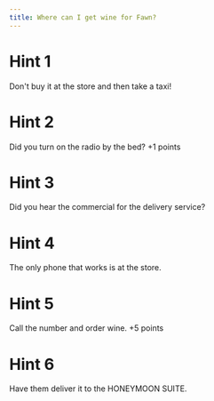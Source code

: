 ```yaml
---
title: Where can I get wine for Fawn?
---
```

# Hint 1
Don't buy it at the store and then take a taxi!

# Hint 2
Did you turn on the radio by the bed?     +1 points

# Hint 3
Did you hear the commercial for the delivery service?

# Hint 4
The only phone that works is at the store.

# Hint 5
Call the number and order wine.    +5 points

# Hint 6
Have them deliver it to the HONEYMOON SUITE.

